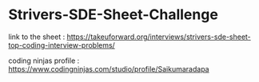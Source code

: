 # Strivers-SDE-Sheet-Challenge

link to the sheet : https://takeuforward.org/interviews/strivers-sde-sheet-top-coding-interview-problems/

coding ninjas profile : https://www.codingninjas.com/studio/profile/Saikumaradapa
